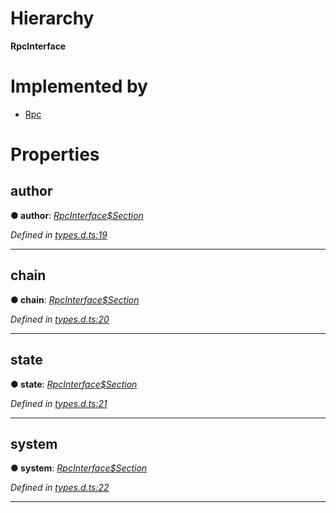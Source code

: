

# Hierarchy

**RpcInterface**

# Implemented by

* [Rpc](../classes/_index_.rpc.md)

# Properties

<a id="author"></a>

##  author

**● author**: *[RpcInterface$Section](../modules/_types_d_.md#rpcinterface_section)*

*Defined in [types.d.ts:19](https://github.com/polkadot-js/api/blob/27b2885/packages/rpc-core/src/types.d.ts#L19)*

___
<a id="chain"></a>

##  chain

**● chain**: *[RpcInterface$Section](../modules/_types_d_.md#rpcinterface_section)*

*Defined in [types.d.ts:20](https://github.com/polkadot-js/api/blob/27b2885/packages/rpc-core/src/types.d.ts#L20)*

___
<a id="state"></a>

##  state

**● state**: *[RpcInterface$Section](../modules/_types_d_.md#rpcinterface_section)*

*Defined in [types.d.ts:21](https://github.com/polkadot-js/api/blob/27b2885/packages/rpc-core/src/types.d.ts#L21)*

___
<a id="system"></a>

##  system

**● system**: *[RpcInterface$Section](../modules/_types_d_.md#rpcinterface_section)*

*Defined in [types.d.ts:22](https://github.com/polkadot-js/api/blob/27b2885/packages/rpc-core/src/types.d.ts#L22)*

___

